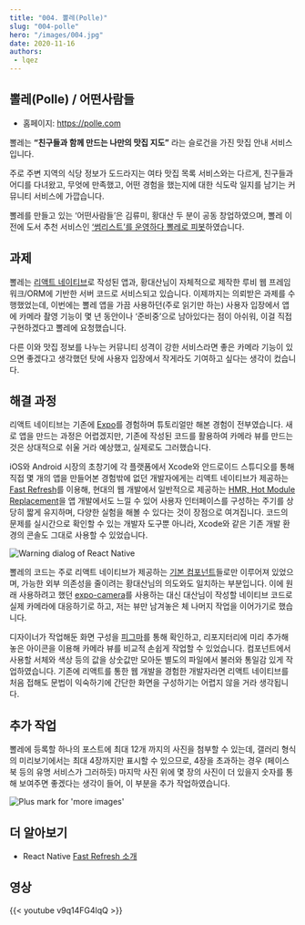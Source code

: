 ```yaml
---
title: "004. 뽈레(Polle)"
slug: "004-polle"
hero: "/images/004.jpg"
date: 2020-11-16
authors:
 - lqez
---
```


## 뽈레(Polle) / 어떤사람들

 - 홈페이지: <https://polle.com>

뽈레는 __“친구들과 함께 만드는 나만의 맛집 지도”__ 라는 슬로건을 가진 맛집 안내 서비스입니다.

주로 주변 지역의 식당 정보가 도드라지는 여타 맛집 목록 서비스와는 다르게,
친구들과 어디를 다녀왔고, 무엇에 만족했고, 어떤 경험을 했는지에 대한 식도락 일지를 남기는 커뮤니티 서비스에 가깝습니다.

뽈레를 만들고 있는 ‘어떤사람들’은 김류미, 황대산 두 분이 공동 창업하였으며, 뽈레 이전에 도서 추천 서비스인 [‘썸리스트’를 운영하다 뽈레로 피봇](http://pressian.com/pages/articles/128406)하였습니다.

## 과제

뽈레는 [리액트 네이티브](https://reactnative.dev/)로 작성된 앱과, 황대산님이 자체적으로 제작한 루비 웹 프레임워크/ORM에 기반한 서버 코드로 서비스되고 있습니다. 이제까지는 의뢰받은 과제를 수행했었는데, 이번에는 뽈레 앱을 가끔 사용하던(주로 읽기만 하는) 사용자 입장에서 앱에 카메라 촬영 기능이 몇 년 동안이나 ‘준비중’으로 남아있다는 점이 아쉬워, 이걸 직접 구현하겠다고 뽈레에 요청했습니다.

다른 이와 맛집 정보를 나누는 커뮤니티 성격이 강한 서비스라면 좋은 카메라 기능이 있으면 좋겠다고 생각했던 탓에 사용자 입장에서 작게라도 기여하고 싶다는 생각이 컸습니다.

## 해결 과정

리액트 네이티브는 기존에 [Expo](https://expo.io/)를 경험하며 튜토리얼만 해본 경험이 전부였습니다.
새로 앱을 만드는 과정은 어렵겠지만, 기존에 작성된 코드를 활용하여 카메라 뷰를 만드는 것은 상대적으로 쉬울 거라 예상했고, 실제로도 그러했습니다.

iOS와 Android 시장의 초창기에 각 플랫폼에서 Xcode와 안드로이드 스튜디오를 통해 직접 몇 개의 앱을 만들어본 경험밖에 없던 개발자에게는 리액트 네이티브가 제공하는 [Fast Refresh](https://reactnative.dev/docs/fast-refresh#how-it-works)를 이용해, 현대의 웹 개발에서 일반적으로 제공하는 [HMR, Hot Module Replacement](https://webpack.js.org/concepts/hot-module-replacement/)을 앱 개발에서도 느낄 수 있어 사용자 인터페이스를 구성하는 주기를 상당히 짧게 유지하며, 다양한 실험을 해볼 수 있다는 것이 장점으로 여겨집니다. 코드의 문제를 실시간으로 확인할 수 있는 개발자 도구뿐 아니라, Xcode와 같은 기존 개발 환경의 콘솔도 그대로 사용할 수 있었습니다.

![Warning dialog of React Native](/images/004/polle-ri.jpg "리액트 네이티브 경고 메세지 화면")

뽈레의 코드는 주로 리액트 네이티브가 제공하는 [기본 컴포넌트](https://reactnative.dev/docs/components-and-apis)들로만 이루어져 있었으며, 가능한 외부 의존성을 줄이려는 황대산님의 의도와도 일치하는 부분입니다. 이에 원래 사용하려고 했던 [expo-camera](https://docs.expo.io/versions/latest/sdk/camera/)를 사용하는 대신 대산님이 작성할 네이티브 코드로 실제 카메라에 대응하기로 하고, 저는 뷰만 남겨놓은 체 나머지 작업을 이어가기로 했습니다.

디자이너가 작업해둔 화면 구성을 [피그마](https://www.figma.com/)를 통해 확인하고, 리포지터리에 미리 추가해 놓은 아이콘을 이용해 카메라 뷰를 비교적 손쉽게 작업할 수 있었습니다. 컴포넌트에서 사용할 서체와 색상 등의 값을 상숫값만 모아둔 별도의 파일에서 불러와 통일감 있게 작업하였습니다. 기존에 리액트를 통한 웹 개발을 경험한 개발자라면 리액트 네이티브를 처음 접해도 문법이 익숙하기에 간단한 화면을 구성하기는 어렵지 않을 거라 생각됩니다.

## 추가 작업

뽈레에 등록할 하나의 포스트에 최대 12개 까지의 사진을 첨부할 수 있는데, 갤러리 형식의 미리보기에서는 최대 4장까지만 표시할 수 있으므로, 4장을 초과하는 경우 (페이스북 등의 유명 서비스가 그러하듯) 마지막 사진 위에 몇 장의 사진이 더 있을지 숫자를 통해 보여주면 좋겠다는 생각이 들어, 이 부분을 추가 작업하였습니다.

![Plus mark for 'more images'](/images/004/polle-plusmark.jpg "추가 사진이 있는 경우 숫자로 표시")

## 더 알아보기

 * React Native [Fast Refresh 소개](https://reactnative.dev/blog/2019/09/18/version-0.61)

## 영상
{{< youtube v9q14FG4lqQ >}}
